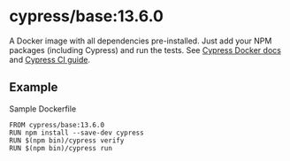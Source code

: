 # cypress/base:13.6.0

A Docker image with all dependencies pre-installed.
Just add your NPM packages (including Cypress) and run the tests.
See [Cypress Docker docs](https://on.cypress.io/docker) and
[Cypress CI guide](https://on.cypress.io/ci).

## Example

Sample Dockerfile

```
FROM cypress/base:13.6.0
RUN npm install --save-dev cypress
RUN $(npm bin)/cypress verify
RUN $(npm bin)/cypress run
```
